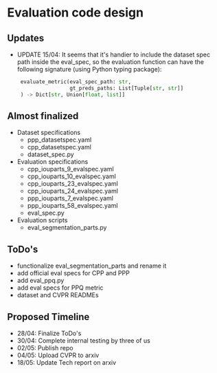 # Evaluation code design

## Updates
 - UPDATE 15/04: It seems that it's handier to include the dataset spec path inside the eval_spec, so the evaluation function can have the following signature (using Python typing package):

   ```python
    evaluate_metric(eval_spec_path: str,
                    gt_preds_paths: List[Tuple[str, str]]
    ) -> Dict[str, Union[float, list]]
   ```

## Almost finalized
 - Dataset specifications
   - ppp_datasetspec.yaml
   - cpp_datasetspec.yaml
   - dataset_spec.py
 - Evaluation specifications
   - cpp_iouparts_9_evalspec.yaml
   - cpp_iouparts_10_evalspec.yaml
   - cpp_iouparts_23_evalspec.yaml
   - cpp_iouparts_24_evalspec.yaml
   - ppp_iouparts_7_evalspec.yaml
   - ppp_iouparts_58_evalspec.yaml
   - eval_spec.py
 - Evaluation scripts
   - eval_segmentation_parts.py

## ToDo's
 - functionalize eval_segmentation_parts and rename it
 - add official eval specs for CPP and PPP
 - add eval_ppq.py
 - add eval specs for PPQ metric
 - dataset and CVPR READMEs

## Proposed Timeline
 - 28/04: Finalize ToDo's
 - 30/04: Complete internal testing by three of us
 - 02/05: Publish repo
 - 04/05: Upload CVPR to arxiv
 - 18/05: Update Tech report on arxiv
